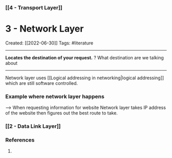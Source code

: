 ### [[4 - Transport Layer]]

# 3 - Network Layer
Created:  [[2022-06-30]]
Tags: #literature 

--- 
**Locates the destination of your request.** 
? What destination are we talking about

---
Network layer uses [[Logical addressing in networking|logical addressing]] which are still software controlled. 


### Example where network layer happens
--> When requesting information for website 
         Network layer takes IP address of the website 
         then figures out the best route to take.



### [[2 - Data Link Layer]]












### References
1. 
